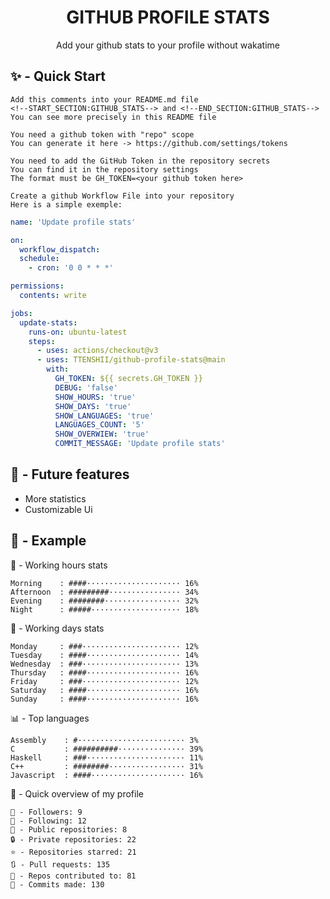 <h1 align="center">GITHUB PROFILE STATS</h1>
<p align="center">Add your github stats to your profile without wakatime</p>

## ✨ - Quick Start
```
Add this comments into your README.md file
<!--START_SECTION:GITHUB_STATS--> and <!--END_SECTION:GITHUB_STATS-->
You can see more precisely in this README file
```
```
You need a github token with "repo" scope
You can generate it here -> https://github.com/settings/tokens
```
```
You need to add the GitHub Token in the repository secrets
You can find it in the repository settings
The format must be GH_TOKEN=<your github token here>
```
```
Create a github Workflow File into your repository
Here is a simple exemple:
```
```yml
name: 'Update profile stats'

on:
  workflow_dispatch:
  schedule:
    - cron: '0 0 * * *'

permissions:
  contents: write

jobs:
  update-stats:
    runs-on: ubuntu-latest
    steps:
      - uses: actions/checkout@v3
      - uses: TTENSHII/github-profile-stats@main
        with:
          GH_TOKEN: ${{ secrets.GH_TOKEN }}
          DEBUG: 'false'
          SHOW_HOURS: 'true'
          SHOW_DAYS: 'true'
          SHOW_LANGUAGES: 'true'
          LANGUAGES_COUNT: '5'
          SHOW_OVERWIEW: 'true'
          COMMIT_MESSAGE: 'Update profile stats'
```

## 🔖 - Future features
- More statistics
- Customizable Ui

## 📘 - Example

<!--START_SECTION:GITHUB_STATS-->
🌉 - Working hours stats
```text
Morning    : ####····················· 16%
Afternoon  : #########················ 34%
Evening    : ########················· 32%
Night      : #####···················· 18%
```
📅 - Working days stats
```text
Monday     : ###······················ 12%
Tuesday    : ####····················· 14%
Wednesday  : ###······················ 13%
Thursday   : ####····················· 16%
Friday     : ###······················ 12%
Saturday   : ####····················· 16%
Sunday     : ####····················· 16%
```
📊 - Top languages
```text
Assembly    : #························ 3%
C           : ##########··············· 39%
Haskell     : ###······················ 11%
C++         : ########················· 31%
Javascript  : ####····················· 16%
```
🎏 - Quick overview of my profile
```text
👥 - Followers: 9
👤 - Following: 12
📂 - Public repositories: 8
🔒 - Private repositories: 22
⭐ - Repositories starred: 21
🔃 - Pull requests: 135
🐲 - Repos contributed to: 81
🍃 - Commits made: 130
```
<!--END_SECTION:GITHUB_STATS-->
